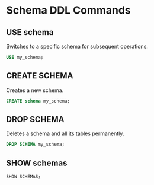 # Schema DDL Commands

## USE schema

Switches to a specific schema for subsequent operations.

```sql
USE my_schema;
```

## CREATE SCHEMA

Creates a new schema.

```sql
CREATE schema my_schema;
```

## DROP SCHEMA

Deletes a schema and all its tables permanently.

```sql
DROP SCHEMA my_schema;
```

## SHOW schemas

```sql
SHOW SCHEMAS;
```
